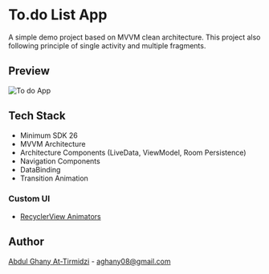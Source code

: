 # To.do List App
A simple demo project based on  MVVM clean architecture. This project also following principle of single activity and multiple fragments.

## Preview
![To do App](https://user-images.githubusercontent.com/73926625/183826455-776f2e5b-136e-4c63-93f2-2b92f341edec.png)

## Tech Stack
- Minimum SDK 26
- MVVM Architecture
- Architecture Components (LiveData, ViewModel, Room Persistence)
- Navigation Components
- DataBinding
- Transition Animation

### Custom UI
- [RecyclerView Animators](https://github.com/wasabeef/recyclerview-animators)

## Author
[Abdul Ghany At-Tirmidzi](https://www.linkedin.com/in/abghany/) - aghany08@gmail.com
